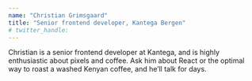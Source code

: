 ```yaml
---
name: "Christian Grimsgaard"
title: "Senior frontend developer, Kantega Bergen"
# twitter_handle: 
---
```

Christian is a senior frontend developer at Kantega, and is highly enthusiastic about pixels and coffee. Ask him about React or the optimal way to roast a washed Kenyan coffee, and he’ll talk for days.

